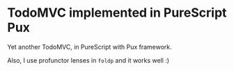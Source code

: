 # TodoMVC implemented in PureScript Pux

Yet another TodoMVC, in PureScript with Pux framework.

Also, I use profunctor lenses in `foldp` and it works well :)
